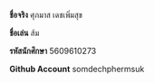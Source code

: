 ﻿**ชื่อจริง** ศุภมาส เดชเพิ่มสุข

**ชื่อเล่น** ส้ม

**รหัสนักศึกษา** 5609610273

**Github Account** somdechphermsuk